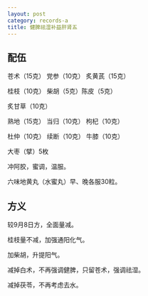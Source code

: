 ```yaml
---
layout: post
category: records-a
title: 健脾祛湿补益肝肾五
---
```


## 配伍 ##

苍术（15克） 党参（10克） 炙黄芪（15克）

桂枝（10克） 柴胡（5克）陈皮（5克）

炙甘草（10克） 

熟地（15克） 当归（10克） 枸杞（10克）

杜仲（10克） 续断（10克） 牛膝（10克）

大枣（擘）5枚

冲阿胶，蜜调，温服。

六味地黄丸（水蜜丸）早、晚各服30粒。

## 方义 ##

较9月8日方，全面量减。

桂枝量不减，加强通阳化气。

加柴胡，升提阳气。

减掉白术，不再强调健脾，只留苍术，强调祛湿。

减掉茯苓，不再考虑去水。


